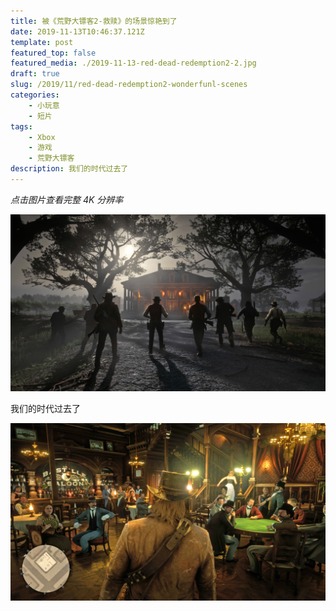 ```yaml
---
title: 被《荒野大镖客2-救赎》的场景惊艳到了
date: 2019-11-13T10:46:37.121Z
template: post
featured_top: false
featured_media: ./2019-11-13-red-dead-redemption2-2.jpg
draft: true
slug: /2019/11/red-dead-redemption2-wonderfunl-scenes
categories: 
    - 小玩意
    - 短片
tags:
    - Xbox
    - 游戏
    - 荒野大镖客
description: 我们的时代过去了
---
```


<!-- endExcerpt -->

_点击图片查看完整 4K 分辨率_

![大战在即](./2019-11-13-red-dead-redemption2-1.jpg)

我们的时代过去了

![格格不入](./2019-11-13-red-dead-redemption2-2.jpg)
